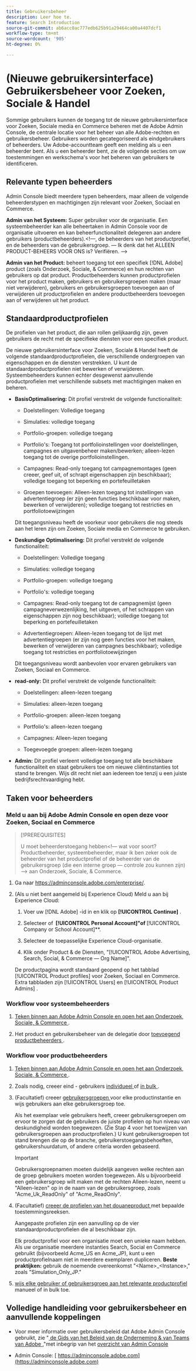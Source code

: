 ```yaml
---
title: Gebruikersbeheer
description: Leer hoe te.
feature: Search Introduction
source-git-commit: ab6acc0ac777edb625b91a29464ca00a4407dcf1
workflow-type: tm+mt
source-wordcount: '905'
ht-degree: 0%

---
```


# (Nieuwe gebruikersinterface) Gebruikersbeheer voor Zoeken, Sociale &amp; Handel

Sommige gebruikers kunnen de toegang tot de nieuwe gebruikersinterface voor Zoeken, Sociale media en Commerce beheren met de Adobe Admin Console, de centrale locatie voor het beheer van alle Adobe-rechten en gebruikersbeheer. Gebruikers worden gecategoriseerd als eindgebruikers of beheerders. Uw Adobe-accountteam geeft een melding als u een beheerder bent. Als u een beheerder bent, zie de volgende secties om uw toestemmingen en werkschema&#39;s voor het beheren van gebruikers te identificeren.<!-- How can you see what your user role is, or will your Adobe Account Team tell you? -->

## Relevante typen beheerders

Admin Console biedt meerdere typen beheerders, maar alleen de volgende beheerderstypen en machtigingen zijn relevant voor Zoeken, Sociaal en Commerce.

**Admin van het Systeem:** Super gebruiker voor de organisatie. Een systeembeheerder kan alle beheertaken in Admin Console voor de organisatie uitvoeren en kan beheerfunctionaliteit delegeren aan andere gebruikers (productbeheerders).&lt;!—, de beheerders van het productprofiel, en de beheerders van de gebruikersgroep.  — Ik denk dat het ALLEEN PRODUCT-BEHEERS VOOR ONS is?  Verifiëren. —>

**Admin van het Product:** beheert toegang tot een specifiek [!DNL Adobe] product (zoals Onderzoek, Sociale, &amp; Commerce) en hun rechten van gebruikers op dat product. Productbeheerders kunnen productprofielen voor het product maken, gebruikers en gebruikersgroepen maken (maar niet verwijderen), gebruikers en gebruikersgroepen toevoegen aan of verwijderen uit productprofielen en andere productbeheerders toevoegen aan of verwijderen uit het product.

<!--
**Product profile admin:** Manages assigned product profiles for individual products. A product profile admin can add (but not remove) users and user groups to the organization; add or remove users and user groups from product profiles; and assign or revoke permissions from product profiles. [I don't think this is applicable: and manage the product roles for product profiles.]

**User group admin:** Manages assigned user groups and their access rights. A user group admin can add or remove users from groups and add or remove user group admins from groups.
-->

## Standaardproductprofielen

De profielen van het product, die aan rollen gelijkaardig zijn, geven gebruikers de recht met de specifieke diensten voor een specifiek product.

De nieuwe gebruikersinterface voor Zoeken, Sociale &amp; Handel heeft de volgende standaardproductprofielen, die verschillende ondergroepen van eigenschappen en de diensten verstrekken. U kunt de standaardproductprofielen niet bewerken of verwijderen. Systeembeheerders kunnen echter desgewenst aanvullende productprofielen met verschillende subsets met machtigingen maken en beheren.

* **BasisOptimalisering:** Dit profiel verstrekt de volgende functionaliteit:

   * Doelstellingen: Volledige toegang

   * Simulaties: volledige toegang

   * Portfolio-groepen: volledige toegang

   * Portfolio&#39;s: Toegang tot portfolioinstellingen voor doelstellingen, campagnes en uitgavenbeheer maken/bewerken; alleen-lezen toegang tot de overige portfolioinstellingen.

   * Campagnes: Read-only toegang tot campagnemontages (geen creeer, geef uit, of schrapt eigenschappen zijn beschikbaar); volledige toegang tot beperking en portefeuilletaken <!-- Is that the correct wording? -->

   * Groepen toevoegen: Alleen-lezen toegang tot instellingen van advertentiegroep (er zijn geen functies beschikbaar voor maken, bewerken of verwijderen); volledige toegang tot restricties en portfoliotoewijzingen <!-- Is that the correct wording? -->

  Dit toegangsniveau heeft de voorkeur voor gebruikers die nog steeds aan het leren zijn om Zoeken, Sociale media en Commerce te gebruiken.

* **Deskundige Optimalisering:** Dit profiel verstrekt de volgende functionaliteit:

   * Doelstellingen: Volledige toegang

   * Simulaties: volledige toegang

   * Portfolio-groepen: volledige toegang

   * Portfolio&#39;s: volledige toegang

   * Campagnes: Read-only toegang tot de campagnemijst (geen campagneverwezenlijking, het uitgeven, of het schrappen van eigenschappen zijn nog beschikbaar); volledige toegang tot beperking en portefeuilletaken <!-- Is that the correct wording? -->

   * Advertentiegroepen: Alleen-lezen toegang tot de lijst met advertentiegroepen (er zijn nog geen functies voor het maken, bewerken of verwijderen van campagnes beschikbaar); volledige toegang tot restricties en portfoliotoewijzingen <!-- Is that the correct wording? -->

  Dit toegangsniveau wordt aanbevolen voor ervaren gebruikers van Zoeken, Sociaal en Commerce.

* **read-only:** Dit profiel verstrekt de volgende functionaliteit:

   * Doelstellingen: alleen-lezen toegang

   * Simulaties: alleen-lezen toegang

   * Portfolio-groepen: alleen-lezen toegang

   * Portfolio&#39;s: alleen-lezen toegang

   * Campagnes: Alleen-lezen toegang

   * Toegevoegde groepen: alleen-lezen toegang

* **Admin:** Dit profiel verleent volledige toegang tot alle beschikbare functionaliteit en staat gebruikers toe om nieuwe cliëntinstanties tot stand te brengen. Wijs dit recht niet aan iedereen toe tenzij u een juiste bedrijfsrechtvaardiging hebt.

<!-- Do I need to include this? If so, adjust wording as needed

## Product-specific instances

 -->

## Taken voor beheerders

### Meld u aan bij Adobe Admin Console en open deze voor Zoeken, Sociaal en Commerce

>[!PREREQUISITES]
>
>U moet beheerderstoegang hebben&lt;!— wat voor soort? Productbeheerder, systeembeheerder, maar ik ben zeker ook de beheerder van het productprofiel of de beheerder van de gebruikersgroep (die een interne groep — controle zou kunnen zijn) —> aan Onderzoek, Sociale, &amp; Commerce.

1. Ga naar https://adminconsole.adobe.com/enterprise/.

1. (Als u niet bent aangemeld bij Experience Cloud) Meld u aan bij Experience Cloud:

   1. Voer uw [!DNL Adobe] -id in en klik op **[!UICONTROL Continue]** .

   1. Selecteer of **&#x200B; [!UICONTROL Personal Account]&quot;of &#x200B;** [!UICONTROL Company or School Account]**.<!-- Will it necessarily be "Company or School Account?" -->

   1. Selecteer de toepasselijke Experience Cloud-organisatie.

   1. Klik onder Product &amp; de Diensten, &quot;[!UICONTROL Adobe Advertising, Search, Social, & Commerce — Org Name]&quot;.

   De productpagina wordt standaard geopend op het tabblad [!UICONTROL Product profiles] voor Zoeken, Sociaal en Commerce. Extra tabbladen zijn [!UICONTROL Users] en [!UICONTROL Product Admins] .

### Workflow voor systeembeheerders

1. [ Teken binnen aan Adobe Admin Console en open het aan Onderzoek, Sociale, &amp; Commerce ](#open-admin-console).

1. Het product en gebruikersbeheer van de delegatie door [ toevoegend productbeheerders ](https://helpx.adobe.com/enterprise/using/admin-roles.html#enterprise).

<!-- what else? -->

### Workflow voor productbeheerders

1. [ Teken binnen aan Adobe Admin Console en open het aan Onderzoek, Sociale, &amp; Commerce ](#open-admin-console).

1. Zoals nodig, creeer eind - gebruikers [ individueel ](https://helpx.adobe.com/enterprise/using/manage-users-individually.html) of [ in bulk ](https://helpx.adobe.com/enterprise/using/bulk-upload-users.html).

1. (Facultatief) creeer [ gebruikersgroepen ](https://helpx.adobe.com/enterprise/using/user-groups.html) voor elke productinstantie en wijs gebruikers aan elke gebruikersgroep toe.

   Als het exemplaar vele gebruikers heeft, creeer gebruikersgroepen om ervoor te zorgen dat de gebruikers de juiste profielen op hun niveau van deskundigheid worden toegewezen. (Zie Stap 4 voor het toewijzen van gebruikersgroepen aan productprofielen.) U kunt gebruikersgroepen tot stand brengen die op de branche, gebruikerstoegangsbehoeften, gebruikershuurdatum, of andere criteria worden gebaseerd.

   >[!IMPORTANT]
   >
   >Gebruikersgroepnamen moeten duidelijk aangeven welke rechten aan de groep gebruikers moeten worden toegewezen. Als u bijvoorbeeld een gebruikersgroep wilt maken met de rechten Alleen-lezen, neemt u &quot;Alleen-lezen&quot; op in de naam van de gebruikersgroep, zoals &quot;Acme_Uk_ReadOnly&quot; of &quot;Acme_ReadOnly&quot;.

1. (Facultatief) [ creeer de profielen van het douaneproduct ](https://helpx.adobe.com/enterprise/using/manage-product-profiles.html) met bepaalde toestemmingsreeksen.

   Aangepaste profielen zijn een aanvulling op de vier standaardproductprofielen die al beschikbaar zijn.

   Elk productprofiel voor een organisatie moet een unieke naam hebben. Als uw organisatie meerdere instanties Search, Social en Commerce gebruikt (bijvoorbeeld Acme_US en Acme_JP), kunt u een productprofielnaam niet in meerdere exemplaren dupliceren. **Beste praktijken:** gebruik de noemende overeenkomst &quot;&lt;Name>_&lt;Instance>,&quot; zoals &quot;Simulation_Only_JP.&quot;

1. [ wijs elke gebruiker of gebruikersgroep aan het relevante productprofiel ](https://helpx.adobe.com/enterprise/using/manage-product-profiles.html) manueel of in bulk toe.

## Volledige handleiding voor gebruikersbeheer en aanvullende koppelingen

* Voor meer informatie over gebruikersbeleid dat Adobe Admin Console gebruikt, zie &quot;[ de Gids van het Beleid van de Onderneming &amp; van Teams van Adobe ](https://helpx.adobe.com/enterprise/admin-guide.html),&quot;met inbegrip van het [ overzicht van Admin Console ](https://helpx.adobe.com/nl/enterprise/using/admin-console.html)

* Admin Console: [ https://adminconsole.adobe.com](https://adminconsole.adobe.com)
